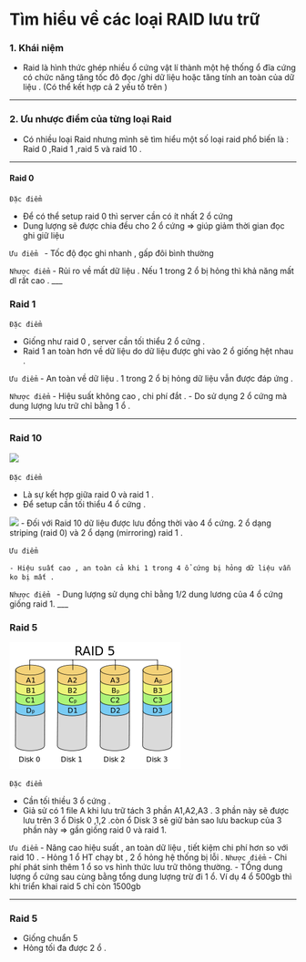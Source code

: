 # Tìm hiểu về các loại RAID lưu trữ


### 1. Khái niệm
 - Raid là hình thức ghép nhiều ổ cứng vật lí thành một hệ thống ổ  đĩa cứng có chức năng tăng tốc đô đọc /ghi dữ liệu hoặc tăng tính an toàn của dữ liệu . (Có thể kết hợp cả 2 yếu tố trên )
___

### 2. Ưu nhược điểm của từng loại Raid
  - Có nhiều loại Raid nhưng mình sẽ tìm hiểu một số loại raid phổ biến là : Raid 0 ,Raid 1 ,raid 5 và raid 10 .
 ___

#### Raid 0
  `Đặc điểm `
  * Để  có thể setup raid 0 thì server cần có ít nhất 2 ổ cứng
  *  Dung lượng sẽ được chia đều cho 2 ổ cứng => giúp giảm thời gian đọc ghi giữ liệu

 `Ưu điểm `
      - Tốc độ đọc ghi nhanh , gấp đôi bình thường

  `Nhược điểm`
      - Rủi ro về mất dữ liệu . Nếu 1 trong 2 ổ bị hỏng thì khả năng mất dl rất cao .
      ___

### Raid 1

  `Đặc điểm `
  - Giống như raid 0 , server cần tối thiểu 2 ổ cứng .
  - Raid 1 an toàn hơn về dữ liệu do dữ liệu được ghi vào 2 ổ giống hệt nhau .

  `Ưu điểm`
    - An toàn về dữ liệu . 1 trong 2 ổ bị hỏng dữ liệu vẫn được đáp ứng .

  `Nhược điểm`
    - Hiệu suất không cao , chi phí đắt .
    - Do sử dụng 2 ổ cứng mà dung lượng lưu trữ chỉ bằng 1 ổ .

___

### Raid 10
<img src="http://www.athlsolutions.com/web/Portals/0/news/KN_Raid_11.jpg" >

`Đặc điểm `
  - Là sự kết hợp giữa raid 0 và raid 1 .
  - Để setup cần tối thiểu 4 ổ cứng .
<img src="https://live.vinahost.vn/img/59/1423068830-5e3a1d0747e01e6cf14025d406652bec.png" >
 - Đối với Raid 10 dữ liệu được lưu đồng thời vào 4 ổ cứng. 2 ổ dạng striping (raid 0) và 2 ổ dạng (mirroring) raid 1 .

 `Ưu điểm`

    - Hiệu suất cao , an toàn cả khi 1 trong 4 ổ cứng bị hỏng dữ liệu vẫn ko bị mất .

 `Nhược điểm `
    - Dung lượng sử dụng chỉ bằng 1/2 dung lương của 4 ổ cứng giống raid 1.
    ___

### Raid 5

 ![](./images/RAID_5.png)

 `Đặc điểm `
   - Cần tối thiều 3 ổ cứng .
   - Giả sử có 1 file A khi lưu trữ tách 3 phần A1,A2,A3 . 3 phần này sẽ được lưu trên 3 ổ Disk 0 ,1,2 .còn ổ Disk 3 sẽ giữ bản sao lưu backup của 3 phần này => gần giống raid 0 và raid 1.

   `Ưu điểm`
    - Nâng cao hiệu suất , an toàn dữ liệu , tiết kiệm chi phí hơn so với raid 10 .
    - Hỏng 1 ổ HT chạy bt , 2 ổ hỏng hệ thống bị lỗi .
   `Nhược điểm`
    - Chi phí phát sinh thêm 1 ổ so vs hình thức lưu trữ thông thường.
    - TỔng dung lượng ổ cứng sau cùng bằng tổng dung lượng trừ đi 1 ổ. Ví dụ 4 ổ 500gb thì khi triển khai raid 5 chỉ còn 1500gb

___

### Raid 5
 - Giống chuẩn 5
 - Hỏng tối đa được 2 ổ .
